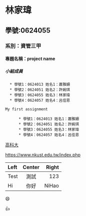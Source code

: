 # 林家瑋
## 學號:0624055
### 系別：資管三甲
#### 專題名稱：project name
##### 小組成員
      * 學號1：0624013 姓名1：蕭雅姍
      * 學號2：0624051 姓名2：許婉琪
      * 學號3：0624055 姓名3：林家瑋
      * 學號4：0624057 姓名4：呂佳恩
      
`My first assignment`
```
      * 學號1：0624013 姓名1：蕭雅姍
      * 學號2：0624051 姓名2：許婉琪
      * 學號3：0624055 姓名3：林家瑋
      * 學號4：0624057 姓名4：呂佳恩
```
[高科大](https://www.nkust.edu.tw/index.php)

<https://www.nkust.edu.tw/index.php>

|  Left  |  Center  |  Right  |
|:-------|:--------:|--------:|
|  Test  |   測試   |   123   |
|   Hi   |   你好   |   NiHao |

:smile:

:+1:
